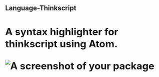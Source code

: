 <h2><strong>Language-Thinkscript<strong/><h2/>

A syntax highlighter for thinkscript using Atom.

![A screenshot of your package](https://f.cloud.github.com/assets/69169/2290250/c35d867a-a017-11e3-86be-cd7c5bf3ff9b.gif)
